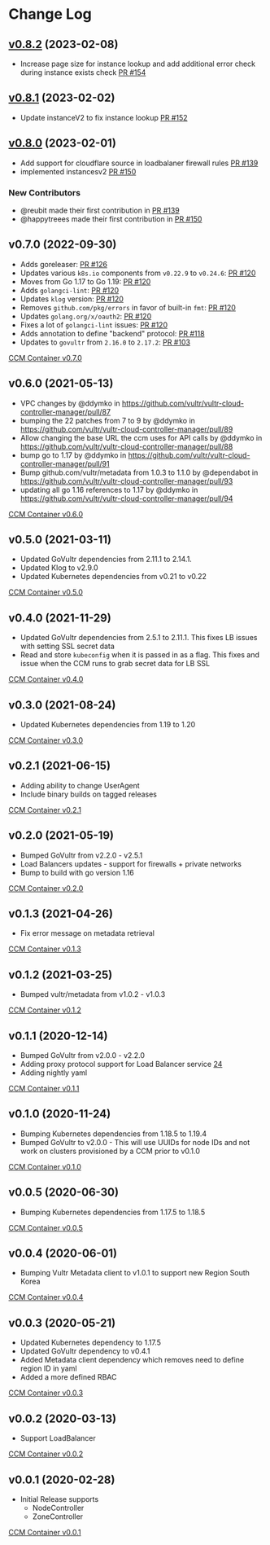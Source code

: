 # Change Log

## [v0.8.2](https://github.com/vultr/vultr-cloud-controller-manager/compare/v0.8.1...v0.8.2) (2023-02-08)
* Increase page size for instance lookup and add additional error check during instance exists check [PR #154](https://github.com/vultr/vultr-cloud-controller-manager/pull/154)

## [v0.8.1](https://github.com/vultr/vultr-cloud-controller-manager/compare/v0.8.0...v0.8.1) (2023-02-02)
* Update instanceV2 to fix instance lookup [PR #152](https://github.com/vultr/vultr-cloud-controller-manager/pull/152)

## [v0.8.0](https://github.com/vultr/vultr-cloud-controller-manager/compare/v0.7.0...v0.8.0) (2023-02-01)
* Add support for cloudflare source in loadbalaner firewall rules [PR #139](https://github.com/vultr/vultr-cloud-controller-manager/pull/139)
* implemented instancesv2 [PR #150](https://github.com/vultr/vultr-cloud-controller-manager/pull/150)

### New Contributors
* @reubit made their first contribution in [PR #139](https://github.com/vultr/vultr-cloud-controller-manager/pull/139)
* @happytreees made their first contribution in [PR #150](https://github.com/vultr/vultr-cloud-controller-manager/pull/150)

## v0.7.0 (2022-09-30)
* Adds goreleaser: [PR #126](https://github.com/vultr/vultr-cloud-controller-manager/pull/126)
* Updates various `k8s.io` components from `v0.22.9` to `v0.24.6`: [PR #120](https://github.com/vultr/vultr-cloud-controller-manager/pull/120)
* Moves from Go 1.17 to Go 1.19: [PR #120](https://github.com/vultr/vultr-cloud-controller-manager/pull/120)
* Adds `golangci-lint`: [PR #120](https://github.com/vultr/vultr-cloud-controller-manager/pull/120)
* Updates `klog` version: [PR #120](https://github.com/vultr/vultr-cloud-controller-manager/pull/120)
* Removes `github.com/pkg/errors` in favor of built-in `fmt`: [PR #120](https://github.com/vultr/vultr-cloud-controller-manager/pull/120)
* Updates `golang.org/x/oauth2`: [PR #120](https://github.com/vultr/vultr-cloud-controller-manager/pull/120)
* Fixes a lot of `golangci-lint` issues: [PR #120](https://github.com/vultr/vultr-cloud-controller-manager/pull/120)
* Adds annotation to define "backend" protocol: [PR #118](https://github.com/vultr/vultr-cloud-controller-manager/pull/118)
* Updates to `govultr` from `2.16.0` to `2.17.2`: [PR #103](https://github.com/vultr/vultr-cloud-controller-manager/pull/103)

[CCM Container v0.7.0](https://hub.docker.com/repository/docker/vultr/vultr-cloud-controller-manager)

## v0.6.0 (2021-05-13)
* VPC changes by @ddymko in https://github.com/vultr/vultr-cloud-controller-manager/pull/87
* bumping the 22 patches from 7 to 9 by @ddymko in https://github.com/vultr/vultr-cloud-controller-manager/pull/89
* Allow changing the base URL the ccm uses for API calls by @ddymko in https://github.com/vultr/vultr-cloud-controller-manager/pull/88
* bump go to 1.17 by @ddymko in https://github.com/vultr/vultr-cloud-controller-manager/pull/91
* Bump github.com/vultr/metadata from 1.0.3 to 1.1.0 by @dependabot in https://github.com/vultr/vultr-cloud-controller-manager/pull/93
* updating all go 1.16 references to 1.17 by @ddymko in https://github.com/vultr/vultr-cloud-controller-manager/pull/94


[CCM Container v0.6.0](https://hub.docker.com/repository/docker/vultr/vultr-cloud-controller-manager)

## v0.5.0 (2021-03-11)
* Updated GoVultr dependencies from 2.11.1 to 2.14.1.
* Updated Klog to v2.9.0
* Updated Kubernetes dependencies from v0.21 to v0.22

[CCM Container v0.5.0](https://hub.docker.com/repository/docker/vultr/vultr-cloud-controller-manager)

## v0.4.0 (2021-11-29)
* Updated GoVultr dependencies from 2.5.1 to 2.11.1. This fixes LB issues with setting SSL secret data
* Read and store `kubeconfig` when it is passed in as a flag. This fixes and issue when the CCM runs to grab secret data for LB SSL

[CCM Container v0.4.0](https://hub.docker.com/repository/docker/vultr/vultr-cloud-controller-manager)


## v0.3.0 (2021-08-24)
* Updated Kubernetes dependencies from 1.19 to 1.20

[CCM Container v0.3.0](https://hub.docker.com/repository/docker/vultr/vultr-cloud-controller-manager)


## v0.2.1 (2021-06-15)
* Adding ability to change UserAgent
* Include binary builds on tagged releases

[CCM Container v0.2.1](https://hub.docker.com/repository/docker/vultr/vultr-cloud-controller-manager)


## v0.2.0 (2021-05-19)
* Bumped GoVultr from v2.2.0 - v2.5.1
* Load Balancers updates - support for firewalls + private networks
* Bump to build with go version 1.16

[CCM Container v0.2.0](https://hub.docker.com/repository/docker/vultr/vultr-cloud-controller-manager)

## v0.1.3 (2021-04-26)
* Fix error message on metadata retrieval

[CCM Container v0.1.3](https://hub.docker.com/repository/docker/vultr/vultr-cloud-controller-manager)


## v0.1.2 (2021-03-25)
* Bumped vultr/metadata from v1.0.2 - v1.0.3

[CCM Container v0.1.2](https://hub.docker.com/repository/docker/vultr/vultr-cloud-controller-manager)

## v0.1.1 (2020-12-14)
* Bumped GoVultr from v2.0.0 - v2.2.0
* Adding proxy protocol support for Load Balancer service [24](https://github.com/vultr/vultr-cloud-controller-manager/pull/34)
* Adding nightly yaml

[CCM Container v0.1.1](https://hub.docker.com/repository/docker/vultr/vultr-cloud-controller-manager)


## v0.1.0 (2020-11-24)
* Bumping Kubernetes dependencies from 1.18.5 to 1.19.4
* Bumped GoVultr to v2.0.0 - This will use UUIDs for node IDs and not work on clusters provisioned by a CCM prior to v0.1.0

[CCM Container v0.1.0](https://hub.docker.com/repository/docker/vultr/vultr-cloud-controller-manager)


## v0.0.5 (2020-06-30)
* Bumping Kubernetes dependencies from 1.17.5 to 1.18.5

[CCM Container v0.0.5](https://hub.docker.com/layers/vultr/vultr-cloud-controller-manager/v0.0.5/images/sha256-db70482087faa632e4852ddd69ad1586f2efdf0876daae2ace158d7f0721cf2f?context=repo)

## v0.0.4 (2020-06-01)
* Bumping Vultr Metadata client to v1.0.1 to support new Region South Korea

[CCM Container v0.0.4](https://hub.docker.com/layers/vultr/vultr-cloud-controller-manager/v0.0.4/images/sha256-050a3bf2cf1726caa1295831a6f50b24efc10da2d76ea98a24f79d20bf8c294b?context=repo)

## v0.0.3 (2020-05-21)
* Updated Kubernetes dependency to 1.17.5
* Updated GoVultr dependency to v0.4.1
* Added Metadata client dependency which removes need to define region ID in yaml
* Added a more defined RBAC

[CCM Container v0.0.3](https://hub.docker.com/layers/vultr/vultr-cloud-controller-manager/v0.0.3/images/sha256-bde33d08802dd9211d3faa66007639e605eded89d13d77ba9cd4cfae9161f6e9?context=repo)


## v0.0.2 (2020-03-13)
* Support LoadBalancer

[CCM Container v0.0.2](https://hub.docker.com/layers/vultr/vultr-cloud-controller-manager/v0.0.2/images/sha256-96c6ed0293fb6c444dfcf927d775798a1eec3f2de39e2155600677441531e4a8?context=repo)

## v0.0.1 (2020-02-28)
* Initial Release supports
    * NodeController
    * ZoneController

[CCM Container v0.0.1](https://hub.docker.com/layers/vultr/vultr-cloud-controller-manager/v0.0.1/images/sha256-fc4e02792fa9794b41bedf2a9472ba755f6c68c7eca59d1951f53d2b61cd48a8?context=repo)
